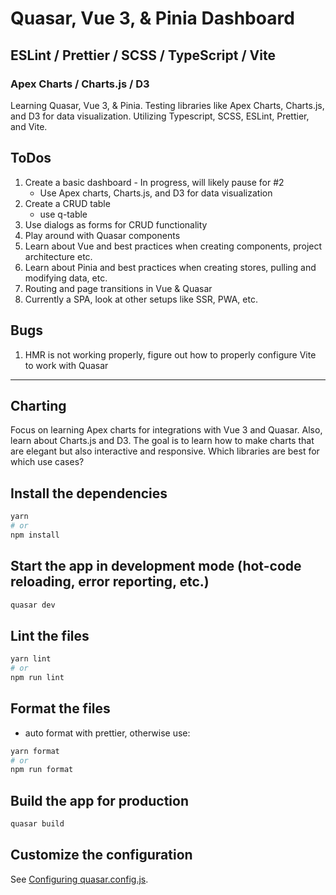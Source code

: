 # Quasar, Vue 3, & Pinia Dashboard

## ESLint / Prettier / SCSS / TypeScript / Vite

### Apex Charts / Charts.js / D3

Learning Quasar, Vue 3, & Pinia. Testing libraries like Apex Charts, Charts.js, and D3 for data visualization. Utilizing Typescript, SCSS, ESLint, Prettier, and Vite.

## ToDos

1. Create a basic dashboard - In progress, will likely pause for #2
   - Use Apex charts, Charts.js, and D3 for data visualization
2. Create a CRUD table
   - use q-table
3. Use dialogs as forms for CRUD functionality
4. Play around with Quasar components
5. Learn about Vue and best practices when creating components, project architecture etc.
6. Learn about Pinia and best practices when creating stores, pulling and modifying data, etc.
7. Routing and page transitions in Vue & Quasar
8. Currently a SPA, look at other setups like SSR, PWA, etc.

## Bugs

1. HMR is not working properly, figure out how to properly configure Vite to work with Quasar

---

## Charting

Focus on learning Apex charts for integrations with Vue 3 and Quasar. Also, learn about Charts.js and D3. The goal is to learn how to make charts that are elegant but also interactive and responsive. Which libraries are best for which use cases?

## Install the dependencies

```bash
yarn
# or
npm install
```

## Start the app in development mode (hot-code reloading, error reporting, etc.)

```bash
quasar dev
```

## Lint the files

```bash
yarn lint
# or
npm run lint
```

## Format the files

- auto format with prettier, otherwise use:

```bash
yarn format
# or
npm run format
```

## Build the app for production

```bash
quasar build
```

## Customize the configuration

See [Configuring quasar.config.js](https://v2.quasar.dev/quasar-cli-vite/quasar-config-js).
